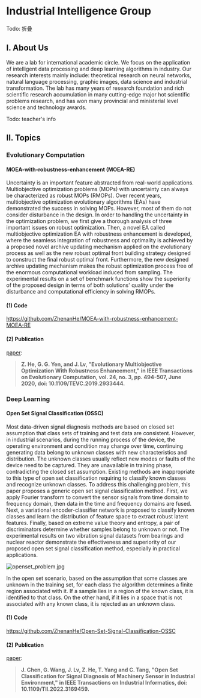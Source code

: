 # Industrial Intelligence Group

Todo: 折叠

## I. About Us

We are a lab for international academic circle. We focus on the application of intelligent data processing and deep learning algorithms in industry. Our research interests mainly include: theoretical research on neural networks, natural language processing, graphic images, data science and industrial transformation. The lab has many years of research foundation and rich scientific research accumulation in many cutting-edge major hot scientific problems research, and has won many provincial and ministerial level science and technology awards.

Todo: teacher's info

## II. Topics

### Evolutionary Computation 

#### MOEA-with-robustness-enhancement (MOEA-RE)

Uncertainty is an important feature abstracted from real-world applications. Multiobjective optimization problems (MOPs) with uncertainty can always be characterized as robust MOPs (RMOPs). Over recent years, multiobjective optimization evolutionary algorithms (EAs) have demonstrated the success in solving MOPs. However, most of them do not consider disturbance in the design. In order to handling the uncertainty in the optimization problem, we first give a thorough analysis of three important issues on robust optimization. Then, a novel EA called multiobjective optimization EA with robustness enhancement is developed, where the seamless integration of robustness and optimality is achieved by a proposed novel archive updating mechanism applied on the evolutionary process as well as the new robust optimal front building strategy designed to construct the final robust optimal front. Furthermore, the new designed archive updating mechanism makes the robust optimization process free of the enormous computational workload induced from sampling. The experimental results on a set of benchmark functions show the superiority of the proposed design in terms of both solutions' quality under the disturbance and computational efficiency in solving RMOPs.

#### (1) Code

https://github.com/ZhenanHe/MOEA-with-robustness-enhancement-MOEA-RE

#### (2) Publication

[paper](https://ieeexplore.ieee.org/document/9763052/):

> **Z. He, G. G. Yen, and J. Lv, "Evolutionary Multiobjective Optimization With Robustness Enhancement," in IEEE Transactions on Evolutionary Computation, vol. 24, no. 3, pp. 494-507, June 2020, doi: 10.1109/TEVC.2019.2933444.**

### Deep Learning

#### Open Set Signal Classification (OSSC)

Most data-driven signal diagnosis methods are based on closed set assumption that class sets of training and test data are consistent. However, in industrial scenarios, during the running process of the device, the operating environment and condition may change over time, continuing generating data belong to unknown classes with new characteristics and distribution. The unknown classes usually reflect new modes or faults of the device need to be captured. They are unavailable in training phase, contradicting the closed set assumption. Existing methods are inappropriate to this type of open set classification requiring to classify known classes and recognize unknown classes. To address this challenging problem, this paper proposes a generic open set signal classification method. First, we apply Fourier transform to convert the sensor signals from time domain to frequency domain, then data in the time and frequency domains are fused. Next, a variational encoder-classifier network is proposed to classify known classes and learn the distribution of feature space to extract robust latent features. Finally, based on extreme value theory and entropy, a pair of discriminators determine whether samples belong to unknown or not. The experimental results on two vibration signal datasets from bearings and nuclear reactor demonstrate the effectiveness and superiority of our proposed open set signal classification method, especially in practical applications.

![openset_problem.jpg](https://s2.loli.net/2022/06/21/HRQKEFeMiZwAVrD.png)

In the open set scenario, based on the assumption that some classes are unknown in the training set, for each class the algorithm determines a finite region associated with it. If a sample lies in a region of the known class, it is identified to that class. On the other hand, if it lies in a space that is not associated with any known class, it is rejected as an unknown class.

#### (1) Code

https://github.com/ZhenanHe/Open-Set-Signal-Classification-OSSC

#### (2) Publication

[paper](https://ieeexplore.ieee.org/document/9763052/):

> **J. Chen, G. Wang, J. Lv, Z. He, T. Yang and C. Tang, "Open Set Classification for Signal Diagnosis of Machinery Sensor in Industrial Environment," in IEEE Transactions on Industrial Informatics, doi: 10.1109/TII.2022.3169459.**
